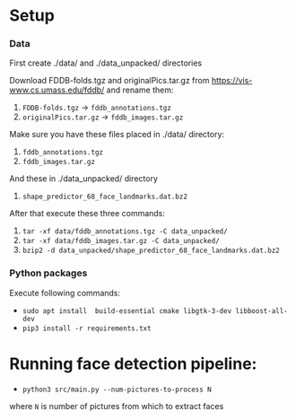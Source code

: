 # Setup
### Data
First create ./data/ and ./data_unpacked/ directories

Download FDDB-folds.tgz and originalPics.tar.gz from https://vis-www.cs.umass.edu/fddb/ and rename them:
1. `FDDB-folds.tgz` -> `fddb_annotations.tgz`
2. `originalPics.tar.gz` -> `fddb_images.tar.gz`

Make sure you have these files placed in ./data/ directory:
1. `fddb_annotations.tgz`
2. `fddb_images.tar.gz`

And these in ./data_unpacked/ directory
1. `shape_predictor_68_face_landmarks.dat.bz2`

After that execute these three commands:
1. `tar -xf data/fddb_annotations.tgz -C data_unpacked/`
2. `tar -xf data/fddb_images.tar.gz -C data_unpacked/`
3. `bzip2 -d data_unpacked/shape_predictor_68_face_landmarks.dat.bz2`

### Python packages
Execute following commands:
- `sudo apt install  build-essential cmake libgtk-3-dev libboost-all-dev`
- `pip3 install -r requirements.txt`

# Running face detection pipeline:
- `python3 src/main.py --num-pictures-to-process N`

where `N` is number of pictures from which to extract faces
